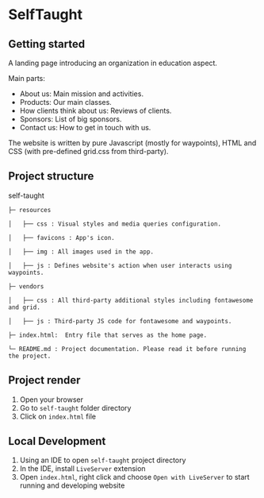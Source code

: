 # SelfTaught

## Getting started 
A landing page introducing an organization in education aspect.

Main parts:
- About us: Main mission and activities.
- Products: Our main classes.
- How clients think about us: Reviews of clients.
- Sponsors: List of big sponsors.
- Contact us: How to get in touch with us.

The website is written by pure Javascript (mostly for waypoints), HTML and CSS (with pre-defined grid.css from third-party).

## Project structure
  self-taught
  
    ├─ resources
        
    │   ├── css : Visual styles and media queries configuration.
    
    │   ├── favicons : App's icon.
    
    │   ├── img : All images used in the app.
    
    │   ├── js : Defines website's action when user interacts using waypoints.    
  
    ├─ vendors
        
    │   ├── css : All third-party additional styles including fontawesome and grid.
    
    │   ├── js : Third-party JS code for fontawesome and waypoints.    
    
    ├─ index.html:  Entry file that serves as the home page.
    
    └─ README.md : Project documentation. Please read it before running the project.

## Project render 
1. Open your browser
2. Go to `self-taught` folder directory 
3. Click on `index.html` file 

## Local Development
1. Using an IDE to open `self-taught` project directory
2. In the IDE, install `LiveServer` extension
3. Open `index.html`, right click and choose `Open with LiveServer` to start running and developing website
